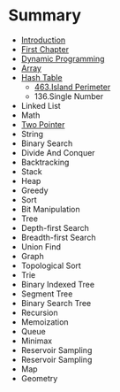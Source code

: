 # Summary

* [Introduction](README.md)
* [First Chapter](chapter1.md)
* [Dynamic Programming](dynamic-programming.md)
* [Array](array.md)
* [Hash Table](hash-table.md)
  * [463.Island Perimeter](hash-table/463island-perimeter.md)
  * 136.Single Number
* Linked List
* Math
* [Two Pointer](twopointer.md)
* String
* Binary Search
* Divide And Conquer
* Backtracking
* Stack
* Heap
* Greedy
* Sort
* Bit Manipulation
* Tree
* Depth-first Search
* Breadth-first Search
* Union Find
* Graph
* Topological Sort
* Trie
* Binary Indexed Tree
* Segment Tree
* Binary Search Tree
* Recursion
* Memoization
* Queue
* Minimax
* Reservoir Sampling
* Reservoir Sampling
* Map
* Geometry

